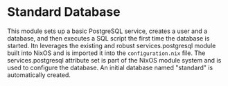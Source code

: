 # Standard Database

This module sets up a basic PostgreSQL service, creates a user and a database, and then executes a SQL script the first time the database is started. Itn leverages the existing and robust services.postgresql module built into NixOS and is imported it into the `configuration.nix` file. The services.postgresql attribute set is part of the NixOS module system and is used to configure the database. An initial database named "standard" is automatically created.
